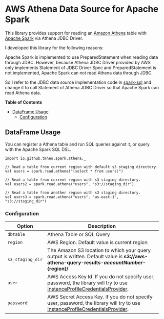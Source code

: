 # AWS Athena Data Source for Apache Spark

This library provides support for reading an [Amazon Athena](https://aws.amazon.com/athena/)
table with [Apache Spark](https://spark.apache.org/) via Athena JDBC Driver.

I developed this library for the following reasons:

Apache Spark is implemented to use PreparedStatement when reading data through JDBC.
However, because Athena JDBC Driver provided by AWS only implements Statement of JDBC Driver Spec and PreparedStatement is not implemented,
Apache Spark can not read Athena data through JDBC.

So I refer to the JDBC data source implementation code in [spark-sql](https://github.com/apache/spark/tree/master/sql/core/src/main/scala/org/apache/spark/sql/execution/datasources/jdbc)
and change it to call Statement of Athena JDBC Driver so that Apache Spark can read Athena data.

**Table of Contents**

- [DataFrame Usage](#dataframe-usage)
  - [Configuration](#configuration)

## DataFrame Usage

You can register a Athena table and run SQL queries against it, or query with the Apache Spark SQL DSL.

```
import io.github.tmheo.spark.athena._

// Read a table from current region with default s3 staging directory.
val users = spark.read.athena("(select * from users)")

// Read a table from current region with s3 staging directory.
val users2 = spark.read.athena("users", "s3://staging_dir")

// Read a table from another region with s3 staging directory.
val users3 = spark.read.athena("users", "us-east-1", "s3://staging_dir")
```

### Configuration

| Option | Description |
| --- | --- |
| `dbtable` | Athena Table or SQL Query |
| `region` | AWS Region. Default value is current region |
| `s3_staging_dir` | The Amazon S3 location to which your query output is written. Default value is **s3://aws-athena-query-results-${accountNumber}-${region}/** |
| `user` | AWS Access Key Id. If you do not specify user, password, the library will try to use [InstanceProfileCredentialsProvider](http://docs.aws.amazon.com/AWSJavaSDK/latest/javadoc/com/amazonaws/auth/InstanceProfileCredentialsProvider.html). |
| `password` | AWS Secret Access Key. If you do not specify user, password, the library will try to use [InstanceProfileCredentialsProvider](http://docs.aws.amazon.com/AWSJavaSDK/latest/javadoc/com/amazonaws/auth/InstanceProfileCredentialsProvider.html). |
